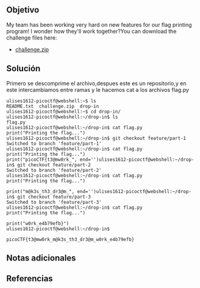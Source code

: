 ## Objetivo
My team has been working very hard on new features for our flag printing program! I wonder how they'll work together?You can download the challenge files here:

- [challenge.zip](https://artifacts.picoctf.net/c_titan/69/challenge.zip)
## Solución

Primero se descomprime el archivo,despues este es un repositorio,y en este intercambiamos entre ramas y le hacemos cat a los archivos flag.py


```
ulises1612-picoctf@webshell:~$ ls
README.txt  challenge.zip  drop-in
ulises1612-picoctf@webshell:~$ cd drop-in/
ulises1612-picoctf@webshell:~/drop-in$ ls
flag.py
ulises1612-picoctf@webshell:~/drop-in$ cat flag.py
print("Printing the flag...")
ulises1612-picoctf@webshell:~/drop-in$ git checkout feature/part-1
Switched to branch 'feature/part-1'
ulises1612-picoctf@webshell:~/drop-in$ cat flag.py
print("Printing the flag...")
print("picoCTF{t3@mw0rk_", end='')ulises1612-picoctf@webshell:~/drop-in$ git checkout feature/part-2
Switched to branch 'feature/part-2'
ulises1612-picoctf@webshell:~/drop-in$ cat flag.py
print("Printing the flag...")

print("m@k3s_th3_dr3@m_", end='')ulises1612-picoctf@webshell:~/drop-in$ git checkout feature/part-3
Switched to branch 'feature/part-3'
ulises1612-picoctf@webshell:~/drop-in$ cat flag.py
print("Printing the flag...")

print("w0rk_e4b79efb}")
ulises1612-picoctf@webshell:~/drop-in$ 

picoCTF{t3@mw0rk_m@k3s_th3_dr3@m_w0rk_e4b79efb}

```
## Notas adicionales

## Referencias 